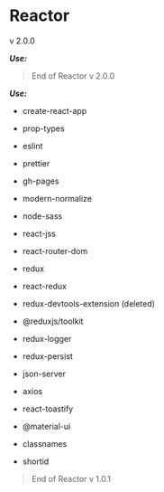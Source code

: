 # Reactor

v 2.0.0

**_Use:_**

> End of Reactor v 2.0.0

**_Use:_**

- create-react-app
- prop-types
- eslint
- prettier
- gh-pages
- modern-normalize
- node-sass
- react-jss
- react-router-dom

- redux
- react-redux
- redux-devtools-extension (deleted)
- @reduxjs/toolkit
- redux-logger
- redux-persist

- json-server
- axios
- react-toastify

- @material-ui
- classnames
- shortid

> End of Reactor v 1.0.1

